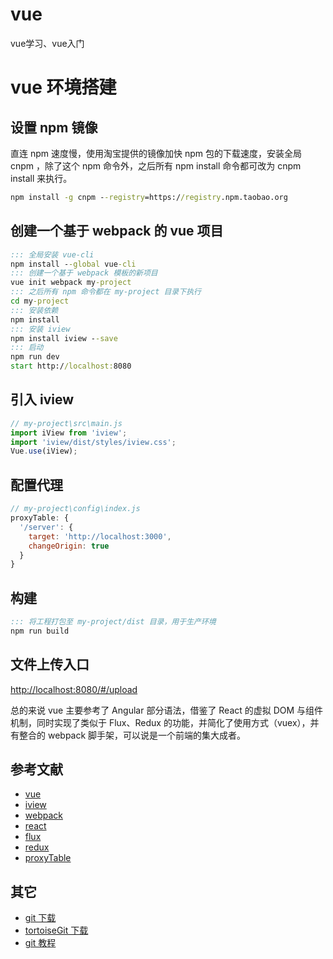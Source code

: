 # vue
vue学习、vue入门

# vue 环境搭建

## 设置 npm 镜像

直连 npm 速度慢，使用淘宝提供的镜像加快 npm 包的下载速度，安装全局 cnpm ，除了这个 npm 命令外，之后所有 npm install 命令都可改为 cnpm install 来执行。
```bat
npm install -g cnpm --registry=https://registry.npm.taobao.org
```

## 创建一个基于 webpack 的 vue 项目
```bat
::: 全局安装 vue-cli
npm install --global vue-cli
::: 创建一个基于 webpack 模板的新项目
vue init webpack my-project
::: 之后所有 npm 命令都在 my-project 目录下执行
cd my-project
::: 安装依赖
npm install
::: 安装 iview
npm install iview --save
::: 启动
npm run dev
start http://localhost:8080
```

## 引入 iview
```js
// my-project\src\main.js
import iView from 'iview';
import 'iview/dist/styles/iview.css';
Vue.use(iView);
```

## 配置代理
```js
// my-project\config\index.js
proxyTable: {
  '/server': {
    target: 'http://localhost:3000',
    changeOrigin: true
  }
}
```

## 构建
```bat
::: 将工程打包至 my-project/dist 目录，用于生产环境
npm run build
```

## 文件上传入口
[http://localhost:8080/#/upload](http://localhost:8080/#/upload)

总的来说 vue 主要参考了 Angular 部分语法，借鉴了 React 的虚拟 DOM 与组件机制，同时实现了类似于 Flux、Redux 的功能，并简化了使用方式（vuex），并有整合的 webpack 脚手架，可以说是一个前端的集大成者。
## 参考文献
- [vue](https://cn.vuejs.org/v2/guide/)
- [iview](https://www.iviewui.com/docs/guide/install)
- [webpack](https://doc.webpack-china.org/concepts/)
- [react](https://reactjs.org/docs/installation.html)
- [flux](http://facebook.github.io/flux/docs/in-depth-overview.html)
- [redux](http://www.redux.org.cn/)
- [proxyTable](https://segmentfault.com/q/1010000007697635?_ea=1425764)

## 其它
- [git 下载](https://git-for-windows.github.io/)
- [tortoiseGit 下载](https://tortoisegit.org/download/)
- [git 教程](https://www.liaoxuefeng.com/wiki/0013739516305929606dd18361248578c67b8067c8c017b000)
